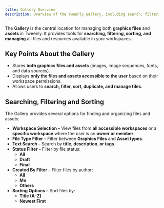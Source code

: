 ```yaml
---
title: Gallery Overview
description: Overview of the Tweenly Gallery, including search, filtering, sorting, and file management.
---
```


The **Gallery** is the central location for managing both **graphics files** and **assets** in Tweenly. It provides tools for **searching, filtering, sorting, and managing** all files and resources available in your workspaces.

## Key Points About the Gallery
- Stores **both graphics files and assets** (images, image sequences, fonts, and data sources).  
- Displays **only the files and assets accessible to the user** based on their workspace permissions.
- Allows users to **search, filter, sort, duplicate, and manage files**.  

## Searching, Filtering and Sorting

The Gallery provides several options for finding and organizing files and assets:  

- **Workspace Selection** – View files from **all accessible workspaces** or a **specific workspace** where the user is an **owner or member**.
- **File Type Filter** – Filter between **Graphics Files** and **Asset types**.  
- **Text Search** – Search by **title, description, or tags**.  
- **Status Filter** – Filter by file status:  
  - **All**  
  - **Draft**  
  - **Final**  
- **Created By Filter** – Filter files by author:  
  - **All**  
  - **Me**  
  - **Others**  
- **Sorting Options** – Sort files by:  
  - **Title (A–Z)**  
  - **Newest First**  

<!-- ## Grid of Graphic Files and Assets

The grid consists of graphic file cards. Graphics file card include:
- **Thumbnail**
- **Title**
- **Modified date**
- **Author** – username (or *Anonymous* if unknown)
- More menu with actions:
  - **Duplicate** – to duplicate the graphics
  - **Publish** – to open the dialog to publish graphics into the store
  - **Export HTML** – to export HTML and save it to your local disc
  - **Delete** – to delete the graphics file
- Icons with graphics file state:
  - **Is final** – the graphics file was marked as final
  - **Is published** – the graphics file is available in the store
  - **Is exported** – the graphics file was exported. This is especially useful within a Personal workspace, in which only two graphics files can be exported.
- **Open** card preview action -->

<!-- ---

## **Managing Files and Assets in the Gallery**  

### **Working with Graphics Files**  
- Open a **graphics file** to edit it in the **Editor**.  
- **Duplicate** graphics files to create variations.  
- **Publish** graphics to the Store for sharing or selling.  
- **Export HTML** to use graphics outside Tweenly.  
- **Delete** a graphics file when it is no longer needed. *(This does not delete its assets.)*  

### **Working with Assets**  
- **Assets are workspace-bound** – They can be used in multiple graphics files within the same workspace.  
- **Moving a graphics file to another workspace** also moves its linked assets.  
- **Deleting a graphics file does not delete its assets** – They remain available for reuse.  
- **Editing an asset affects all graphics files that use it.** *(For example, updating a data source will change all linked graphics files.)*  
- **Deleting an asset is only possible if it is not in use in any graphics file.**  

---

## **Opening a File or Asset**  

Clicking on a **graphics file card** opens it in the **Editor** for further editing.  
Clicking on an **asset card** opens its **details panel**, where metadata and usage information can be reviewed.  

---

## **Key Takeaways:**  

✔ **The Gallery now stores both graphics files and assets.**  
✔ **Graphics files and assets are workspace-bound but can be shared within the workspace.**  
✔ **Editing an asset affects all graphics files that use it.**  
✔ **The Gallery provides powerful search, filtering, and sorting options.**  
✔ **Only unused assets can be deleted.**   -->

